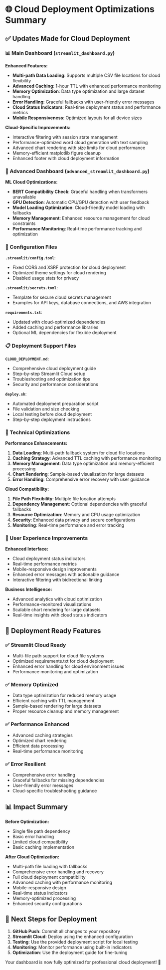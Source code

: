 # 🌐 Cloud Deployment Optimizations Summary

## ✅ Updates Made for Cloud Deployment

### 📊 Main Dashboard (`streamlit_dashboard.py`)

**Enhanced Features:**
- **Multi-path Data Loading**: Supports multiple CSV file locations for cloud flexibility
- **Advanced Caching**: 1-hour TTL with enhanced performance monitoring
- **Memory Optimization**: Data type optimization and large dataset handling
- **Error Handling**: Graceful fallbacks with user-friendly error messages
- **Cloud Status Indicators**: Real-time deployment status and performance metrics
- **Mobile Responsiveness**: Optimized layouts for all device sizes

**Cloud-Specific Improvements:**
- Interactive filtering with session state management
- Performance-optimized word cloud generation with text sampling
- Advanced chart rendering with size limits for cloud performance
- Memory-efficient matplotlib figure cleanup
- Enhanced footer with cloud deployment information

### 🤖 Advanced Dashboard (`advanced_streamlit_dashboard.py`)

**ML Cloud Optimizations:**
- **BERT Compatibility Check**: Graceful handling when transformers unavailable
- **GPU Detection**: Automatic CPU/GPU detection with user feedback
- **Model Loading Optimization**: Cloud-friendly model loading with fallbacks
- **Memory Management**: Enhanced resource management for cloud constraints
- **Performance Monitoring**: Real-time performance tracking and optimization

### 📁 Configuration Files

**`.streamlit/config.toml`**:
- Fixed CORS and XSRF protection for cloud deployment
- Optimized theme settings for cloud rendering
- Disabled usage stats for privacy

**`.streamlit/secrets.toml`**:
- Template for secure cloud secrets management
- Examples for API keys, database connections, and AWS integration

**`requirements.txt`**:
- Updated with cloud-optimized dependencies
- Added caching and performance libraries
- Optional ML dependencies for flexible deployment

### 📋 Deployment Support Files

**`CLOUD_DEPLOYMENT.md`**:
- Comprehensive cloud deployment guide
- Step-by-step Streamlit Cloud setup
- Troubleshooting and optimization tips
- Security and performance considerations

**`deploy.sh`**:
- Automated deployment preparation script
- File validation and size checking
- Local testing before cloud deployment
- Step-by-step deployment instructions

### 🔧 Technical Optimizations

**Performance Enhancements:**
1. **Data Loading**: Multi-path fallback system for cloud file locations
2. **Caching Strategy**: Advanced TTL caching with performance monitoring
3. **Memory Management**: Data type optimization and memory-efficient processing
4. **Chart Rendering**: Sample-based visualization for large datasets
5. **Error Handling**: Comprehensive error recovery with user guidance

**Cloud Compatibility:**
1. **File Path Flexibility**: Multiple file location attempts
2. **Dependency Management**: Optional dependencies with graceful fallbacks
3. **Resource Optimization**: Memory and CPU usage optimization
4. **Security**: Enhanced data privacy and secure configurations
5. **Monitoring**: Real-time performance and error tracking

### 📱 User Experience Improvements

**Enhanced Interface:**
- Cloud deployment status indicators
- Real-time performance metrics
- Mobile-responsive design improvements
- Enhanced error messages with actionable guidance
- Interactive filtering with bidirectional linking

**Business Intelligence:**
- Advanced analytics with cloud optimization
- Performance-monitored visualizations
- Scalable chart rendering for large datasets
- Real-time insights with cloud status indicators

## 🚀 Deployment Ready Features

### ✅ Streamlit Cloud Ready
- Multi-file path support for cloud file systems
- Optimized requirements.txt for cloud deployment
- Enhanced error handling for cloud environment issues
- Performance monitoring and optimization

### ✅ Memory Optimized
- Data type optimization for reduced memory usage
- Efficient caching with TTL management
- Sample-based rendering for large datasets
- Proper resource cleanup and memory management

### ✅ Performance Enhanced
- Advanced caching strategies
- Optimized chart rendering
- Efficient data processing
- Real-time performance monitoring

### ✅ Error Resilient
- Comprehensive error handling
- Graceful fallbacks for missing dependencies
- User-friendly error messages
- Cloud-specific troubleshooting guidance

## 📊 Impact Summary

**Before Optimization:**
- Single file path dependency
- Basic error handling
- Limited cloud compatibility
- Basic caching implementation

**After Cloud Optimization:**
- Multi-path file loading with fallbacks
- Comprehensive error handling and recovery
- Full cloud deployment compatibility
- Advanced caching with performance monitoring
- Mobile-responsive design
- Real-time status indicators
- Memory-optimized processing
- Enhanced security configurations

## 🎯 Next Steps for Deployment

1. **GitHub Push**: Commit all changes to your repository
2. **Streamlit Cloud**: Deploy using the enhanced configuration
3. **Testing**: Use the provided deployment script for local testing
4. **Monitoring**: Monitor performance using built-in indicators
5. **Optimization**: Use the deployment guide for fine-tuning

Your dashboard is now fully optimized for professional cloud deployment! 🚀
